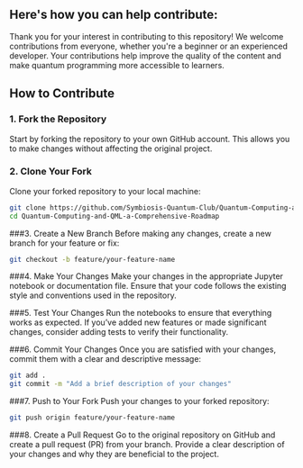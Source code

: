 ## **Here's how you can help contribute:**

Thank you for your interest in contributing to this repository! We welcome contributions from everyone, whether you're a beginner or an experienced developer. Your contributions help improve the quality of the content and make quantum programming more accessible to learners.

## How to Contribute

### 1. Fork the Repository
Start by forking the repository to your own GitHub account. This allows you to make changes without affecting the original project.

### 2. Clone Your Fork
Clone your forked repository to your local machine:
```bash
git clone https://github.com/Symbiosis-Quantum-Club/Quantum-Computing-and-QML-a-Comprehensive-Roadmap
cd Quantum-Computing-and-QML-a-Comprehensive-Roadmap
```
###3. Create a New Branch
Before making any changes, create a new branch for your feature or fix:
```bash
git checkout -b feature/your-feature-name
```

###4. Make Your Changes
Make your changes in the appropriate Jupyter notebook or documentation file. Ensure that your code follows the existing style and conventions used in the repository.

###5. Test Your Changes
Run the notebooks to ensure that everything works as expected. If you’ve added new features or made significant changes, consider adding tests to verify their functionality.

###6. Commit Your Changes
Once you are satisfied with your changes, commit them with a clear and descriptive message:
```bash
git add .
git commit -m "Add a brief description of your changes"
```

###7. Push to Your Fork
Push your changes to your forked repository:

```bash
git push origin feature/your-feature-name
```

###8. Create a Pull Request
Go to the original repository on GitHub and create a pull request (PR) from your branch. Provide a clear description of your changes and why they are beneficial to the project.
